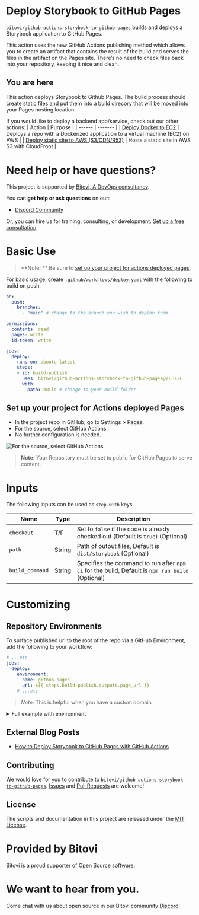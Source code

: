 # Deploy Storybook to GitHub Pages 

`bitovi/github-actions-storybook-to-github-pages` builds and deploys a Storybook application to GitHub Pages.

This action uses the new GitHub Actions publishing method which allows you to create an artifact that contains the result of the build and serves the files in the artifact on the Pages site. There’s no need to check files back into your repository, keeping it nice and clean.


## You are here
This action deploys Storybook to Github Pages.  The build process should create static files and put them into a build direcory that will be moved into your Pages hosting location.  

If you would like to deploy a backend app/service, check out our other actions:
| Action | Purpose |
| ------ | ------- |
| [Deploy Docker to EC2](https://github.com/bitovi/github-actions-deploy-docker-to-ec2) | Deploys a repo with a Dockerized application to a virtual machine (EC2) on AWS |
| [Deploy static site to AWS (S3/CDN/R53)](https://github.com/marketplace/actions/deploy-static-site-to-aws-s3-cdn-r53) | Hosts a static site in AWS S3 with CloudFront |

# Need help or have questions?
This project is supported by [Bitovi, A DevOps consultancy](https://www.bitovi.com/services/devops-consulting).

You can **get help or ask questions** on our:

- [Discord Community](https://discord.gg/J7ejFsZnJ4Z)


Or, you can hire us for training, consulting, or development. [Set up a free consultation](https://www.bitovi.com/services/devops-consulting).

# Basic Use

> **Note: ** Be sure to [set up your project for actions deployed pages](#set-up-your-project-for-actions-deployed-pages).

For basic usage, create `.github/workflows/deploy.yaml` with the following to build on push.
```yaml
on:
  push:
    branches:
      - "main" # change to the branch you wish to deploy from

permissions:
  contents: read
  pages: write
  id-token: write

jobs:
  deploy:
    runs-on: ubuntu-latest
    steps:
    - id: build-publish
      uses: bitovi/github-actions-storybook-to-github-pages@v1.0.0
      with:
        path: build # change to your build folder
```

## Set up your project for Actions deployed Pages
- In the project repo in GitHub, go to Settings > Pages.
- For the source, select GitHub Actions
- No further configuration is needed.  

![For the source, select GitHub Actions](./assets/github%20action%201.webp)

> **Note:** Your Repository must be set to public for GitHub Pages to serve content.

# Inputs

The following inputs can be used as `step.with` keys

| Name             | Type    | Description                        |
|------------------|---------|------------------------------------|
| `checkout`          | T/F  | Set to `false` if the code is already checked out (Default is `true`) (Optional) |
| `path` | String | Path of output files, Default is `dist/storybook` (Optional)|
| `build_command` | String | Specifies the command to run after `npm ci` for the build, Default is `npm run build` (Optional)|

# Customizing

## Repository Environments
To surface published url to the root of the repo via a GitHub Environment, add the following to your workflow:
```yaml
# ...etc
jobs:
  deploy:
    environment:
      name: github-pages
      url: ${{ steps.build-publish.outputs.page_url }}
    # ...etc
```

> *Note:* This is helpful when you have a custom domain

<details>
  <summary>Full example with environment</summary>

  ```yaml
  on:
    push:
      branches:
        - "main" # change to the branch you wish to deploy from

  permissions:
    contents: read
    pages: write
    id-token: write

  jobs:
    deploy:
      environment:
        name: github-pages
        url: ${{ steps.build-publish.outputs.page_url }}
      runs-on: ubuntu-latest
      steps:
      - id: build-publish
        uses: bitovi/github-actions-storybook-to-github-pages@v1.2.0
        with:
          path: build # change to your build folder
  ```
</details>

## External Blog Posts
- [How to Deploy Storybook to GitHub Pages with GitHub Actions](https://www.bitovi.com/blog/deploy-storybook-to-github-pages-with-github-actions)

## Contributing
We would love for you to contribute to [`bitovi/github-actions-storybook-to-github-pages`](hhttps://github.com/bitovi/github-actions-storybook-to-github-pages).   [Issues](https://github.com/bitovi/github-actions-storybook-to-github-pages/issues) and [Pull Requests](https://github.com/bitovi/github-actions-storybook-to-github-pages/pulls) are welcome!

## License
The scripts and documentation in this project are released under the [MIT License](https://github.com/bitovi/github-actions-storybook-to-github-pages/blob/main/LICENSE).

# Provided by Bitovi
[Bitovi](https://www.bitovi.com/) is a proud supporter of Open Source software.

# We want to hear from you.
Come chat with us about open source in our Bitovi community [Discord](https://discord.gg/J7ejFsZnJ4Z)!
